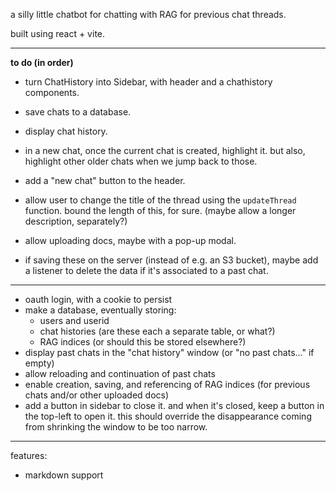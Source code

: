 a silly little chatbot for chatting with RAG for previous chat threads.

built using react + vite.

---

**to do (in order)**
- turn ChatHistory into Sidebar, with header and a chathistory components.
- save chats to a database.
- display chat history.
- in a new chat, once the current chat is created, highlight it. but also, highlight other older chats when we jump back to those.
- add a "new chat" button to the header.
- allow user to change the title of the thread using the `updateThread` function. bound the length of this, for sure. (maybe allow a longer description, separately?)



- allow uploading docs, maybe with a pop-up modal.
- if saving these on the server (instead of e.g. an S3 bucket), maybe add a listener to delete the data if it's associated to a past chat.

---

- oauth login, with a cookie to persist
- make a database, eventually storing:
    - users and userid
    - chat histories (are these each a separate table, or what?)
    - RAG indices (or should this be stored elsewhere?)
- display past chats in the "chat history" window (or "no past chats..." if empty)
- allow reloading and continuation of past chats
- enable creation, saving, and referencing of RAG indices (for previous chats and/or other uploaded docs)
- add a button in sidebar to close it. and when it's closed, keep a button in the top-left to open it. this should override the disappearance coming from shrinking the window to be too narrow.

---

features:
- markdown support
